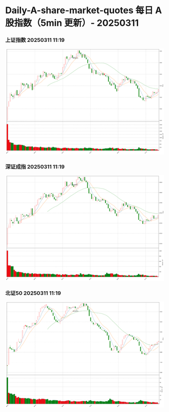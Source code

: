 
# Daily-A-share-market-quotes 每日 A 股指数（5min 更新）- 20250311

### 上证指数 20250311 11:19
![](./fig/2025/3/20250311-sh000001.png)

### 深证成指 20250311 11:19
![](./fig/2025/3/20250311-sz399001.png)

### 北证50 20250311 11:19
![](./fig/2025/3/20250311-bj899050.png)
